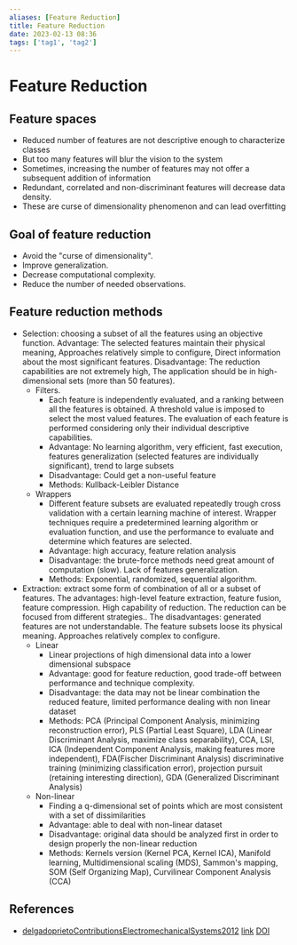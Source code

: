 ```yaml
---
aliases: [Feature Reduction]
title: Feature Reduction
date: 2023-02-13 08:36
tags: ['tag1', 'tag2']
---
```


# Feature Reduction

## Feature spaces

- Reduced number of features are not descriptive enough to characterize classes
- But too many features will blur the vision to the system
- Sometimes, increasing the number of features may not offer a subsequent addition of information
- Redundant, correlated and non-discriminant features will decrease data density.
- These are curse of dimensionality phenomenon and can lead overfitting

## Goal of feature reduction

- Avoid the "curse of dimensionality".
- Improve generalization.
- Decrease computational complexity.
- Reduce the number of needed observations.

## Feature reduction methods

- Selection: choosing a subset of all the features using an objective function. Advantage: The selected features maintain their physical meaning, Approaches relatively simple to configure, Direct information about the most significant features. Disadvantage: The reduction capabilities are not extremely high, The application should be in high-dimensional sets (more than 50 features).
  - Filters.
    - Each feature is independently evaluated, and a ranking between all the features is obtained. A threshold value is imposed to select the most valued features. The evaluation of each feature is performed considering only their individual descriptive capabilities.
    - Advantage: No learning algorithm, very efficient, fast execution, features generalization (selected features are individually significant), trend to large subsets
    - Disadvantage: Could get a non-useful feature
    - Methods: Kullback-Leibler Distance
  - Wrappers
    - Different feature subsets are evaluated repeatedly trough cross validation with a certain learning machine of interest. Wrapper techniques require a predetermined learning algorithm or evaluation function, and use the performance to evaluate and determine which features are selected.
    - Advantage: high accuracy, feature relation analysis
    - Disadvantage: the brute-force methods need great amount of computation (slow). Lack of features generalization.
    - Methods: Exponential, randomized, sequential algorithm.
- Extraction: extract some form of combination of all or a subset of features. The advantages: high-level feature extraction, feature fusion, feature compression. High capability of reduction. The reduction can be focused from different strategies.. The disadvantages: generated features are not understandable. The feature subsets loose its physical meaning. Approaches relatively complex to configure.
  - Linear
    - Linear projections of high dimensional data into a lower dimensional subspace
    - Advantage: good for feature reduction, good trade-off between performance and technique complexity.
    - Disadvantage: the data may not be linear combination the reduced feature, limited performance dealing with non linear dataset
    - Methods: PCA (Principal Component Analysis, minimizing reconstruction error), PLS (Partial Least Square), LDA (Linear Discriminant Analysis, maximize class separability), CCA, LSI, ICA (Independent Component Analysis, making features more independent), FDA(Fischer Discriminant Analysis) discriminative training (minimizing classification error), projection pursuit (retaining interesting direction), GDA (Generalized Discriminant Analysis)
  - Non-linear
    - Finding a q-dimensional set of points which are most consistent with a set of dissimilarities
    - Advantage: able to deal with non-linear dataset
    - Disadvantage: original data should be analyzed first in order to design properly the non-linear reduction
    - Methods: Kernels version (Kernel PCA, Kernel ICA), Manifold learning, Multidimensional scaling (MDS), Sammon's mapping, SOM (Self Organizing Map), Curvilinear Component Analysis (CCA)

## References

- [delgadoprietoContributionsElectromechanicalSystems2012](zotero://select/library/items/R77CWBLY) [link](https://upcommons.upc.edu/handle/2117/94712) [DOI](https://doi.org/)
